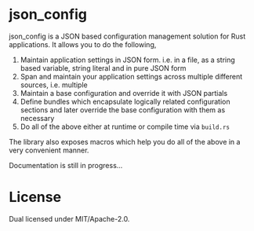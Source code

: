 # json_config
json_config is a JSON based configuration management solution for Rust applications. It allows you to do the following,

1. Maintain application settings in JSON form. i.e. in a file, as a string based variable, string literal and in pure JSON form
2. Span and maintain your application settings across multiple different sources, i.e. multiple
3. Maintain a base configuration and override it with JSON partials
4. Define bundles which encapsulate logically related configuration sections and later override the base configuration with them as necessary
5. Do all of the above either at runtime or compile time via `build.rs`

The library also exposes macros which help you do all of the above in a very convenient manner.

Documentation is still in progress...

# License
Dual licensed under MIT/Apache-2.0.

<!-- 1. In build.rs (build script) do,

```

```

2. In your module do,

```

``` -->